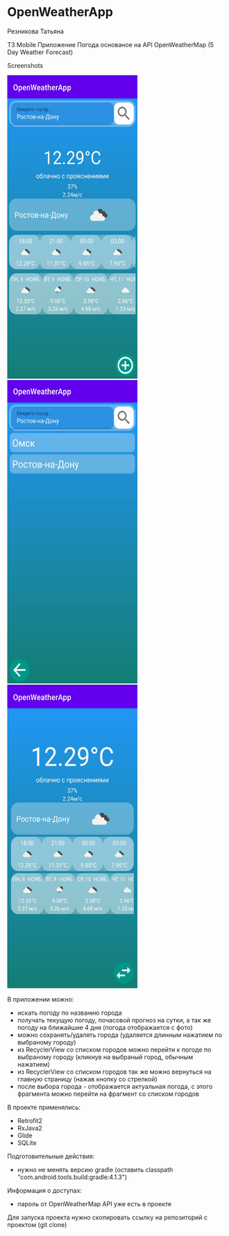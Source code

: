 # OpenWeatherApp
Резникова Татьяна

ТЗ Mobile
Приложение Погода основаное на API OpenWeatherMap (5 Day Weather Forecast)

Screenshots

<img src="screenshots/Screenshot_main.jpg" width="300" height="700"/> <img src="screenshots/Screenshot_favcity.jpg" width="300" height="700"/> <img src="screenshots/Screenshot_changecity.jpg" width="300" height="700"/>

В приложении можно:
- искать погоду по названию города
- получать текущую погоду, почасовой прогноз на сутки, а так же погоду на ближайшие 4 дня (погода отображается с фото)
- можно сохранять/удалять города (удаляется длинным нажатием по выбраному городу)
- из RecyclerView со списком городов можно перейти к погоде по выбраному городу (кликнув на выбраный город, обычным нажатием)
- из RecyclerView со списком городов так же можно вернуться на главную страницу (нажав кнопку со стрелкой)
- после выбора города - отображается актуальная погода, с этого фрагмента можно перейти на фрагмент со списком городов

В проекте применялись:
- Retrofit2
- RxJava2
- Glide
- SQLite

Подготовительные действия:
- нужно не менять версию gradle (оставить classpath "com.android.tools.build:gradle:4.1.3")

Информация о доступах:
- пароль от OpenWeatherMap API уже есть в проекте

Для запуска проекта нужно скопировать ссылку на репозиторий с проектом (git clone)
